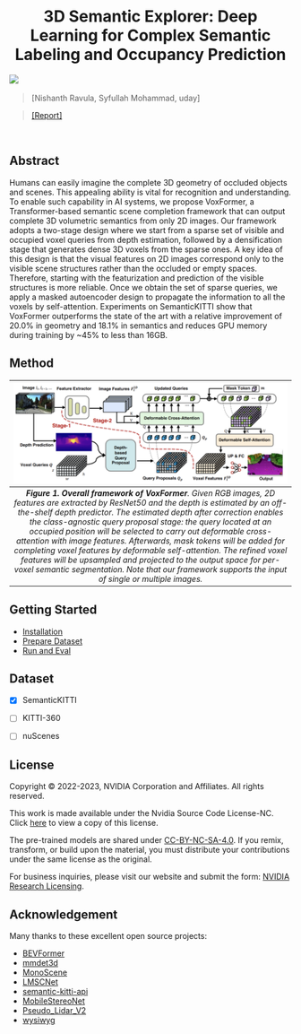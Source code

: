 <div align="center">   
  
# 3D Semantic Explorer: Deep Learning for Complex Semantic Labeling and Occupancy Prediction
</div>



![](./teaser/scene08_13_19.gif "")

> [Nishanth Ravula, Syfullah Mohammad, uday]

>  [[Report]](https://arxiv.org/pdf/2302.12251.pdf)


</br>


## Abstract
Humans can easily imagine the complete 3D geometry of occluded objects and scenes. This appealing ability is vital for recognition and understanding. To enable such capability in AI systems, we propose VoxFormer, a Transformer-based semantic scene completion framework that can output complete 3D volumetric semantics from only 2D images. Our framework adopts a two-stage design where we start from a sparse set of visible and occupied voxel queries from depth estimation, followed by a densification stage that generates dense 3D voxels from the sparse ones. A key idea of this design is that the visual features on 2D images correspond only to the visible scene structures rather than the occluded or empty spaces. Therefore, starting with the featurization and prediction of the visible structures is more reliable. Once we obtain the set of sparse queries, we apply a masked autoencoder design to propagate the information to all the voxels by self-attention. Experiments on SemanticKITTI show that VoxFormer outperforms the state of the art with a relative improvement of 20.0% in geometry and 18.1% in semantics and reduces GPU memory during training by ~45% to less than 16GB.


## Method

| ![space-1.jpg](teaser/arch.png) | 
|:--:| 
| ***Figure 1. Overall framework of VoxFormer**. Given RGB images, 2D features are extracted by ResNet50 and the depth is estimated by an off-the-shelf depth predictor. The estimated depth after correction enables the class-agnostic query proposal stage: the query located at an occupied position will be selected to carry out deformable cross-attention with image features. Afterwards, mask tokens will be added for completing voxel features by deformable self-attention. The refined voxel features will be upsampled and projected to the output space for per-voxel semantic segmentation. Note that our framework supports the input of single or multiple images.* |

## Getting Started
- [Installation](docs/install.md) 
- [Prepare Dataset](docs/prepare_dataset.md)
- [Run and Eval](docs/getting_started.md)

## Dataset

- [x] SemanticKITTI
- [ ] KITTI-360
- [ ] nuScenes


## License
Copyright © 2022-2023, NVIDIA Corporation and Affiliates. All rights reserved.

This work is made available under the Nvidia Source Code License-NC. Click [here](https://github.com/NVlabs/VoxFormer/blob/main/LICENSE) to view a copy of this license.

The pre-trained models are shared under [CC-BY-NC-SA-4.0](https://creativecommons.org/licenses/by-nc-sa/4.0/). If you remix, transform, or build upon the material, you must distribute your contributions under the same license as the original.

For business inquiries, please visit our website and submit the form: [NVIDIA Research Licensing](https://www.nvidia.com/en-us/research/inquiries/).

## Acknowledgement

Many thanks to these excellent open source projects:
- [BEVFormer](https://github.com/fundamentalvision/BEVFormer)
- [mmdet3d](https://github.com/open-mmlab/mmdetection3d)
- [MonoScene](https://github.com/astra-vision/MonoScene)
- [LMSCNet](https://github.com/astra-vision/LMSCNet)
- [semantic-kitti-api](https://github.com/PRBonn/semantic-kitti-api) 
- [MobileStereoNet](https://github.com/cogsys-tuebingen/mobilestereonet)
- [Pseudo_Lidar_V2](https://github.com/mileyan/Pseudo_Lidar_V2)
- [wysiwyg](https://github.com/peiyunh/wysiwyg)
